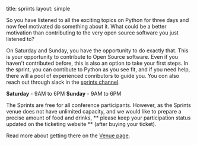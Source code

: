 title: sprints 
layout: simple

So you have listened to all the exciting topics on Python for three days and now feel motivated do something about it. What could be a better motivation than contributing to the very open source software you just listened to?

On Saturday and Sunday, you have the opportunity to do exactly that. This is your opportunity to contribute to Open Source software. Even if you haven't contributed before, this is also an option to take your first steps. In the sprint, you can contibute to Python as you see fit, and if you need help, there will a pool of experienced conributors to guide you. You con also reach out through slack in the <a href="https://pyconportugal.slack.com/" target="_blank">sprints channel</a>.

**Saturday** - 9AM to 6PM
**Sunday** - 9AM to 6PM

The Sprints are free for all conference participants. However, as the Sprints venue does not have unlimited capacity, and we would like to prepare a precise amount of food and drinks, ** please keep your participation status updated on the ticketing website ** (after buying your ticket). 

Read more about getting there on the [Venue page](/information/venue/).
